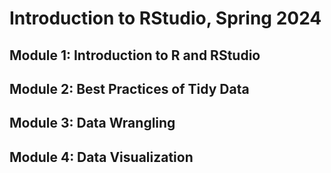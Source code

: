 # Introduction to RStudio, Spring 2024

## Module 1: Introduction to R and RStudio
## Module 2: Best Practices of Tidy Data
## Module 3: Data Wrangling
## Module 4: Data Visualization

